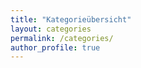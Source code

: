 ```yaml
---
title: "Kategorieübersicht"
layout: categories
permalink: /categories/
author_profile: true
---
```

